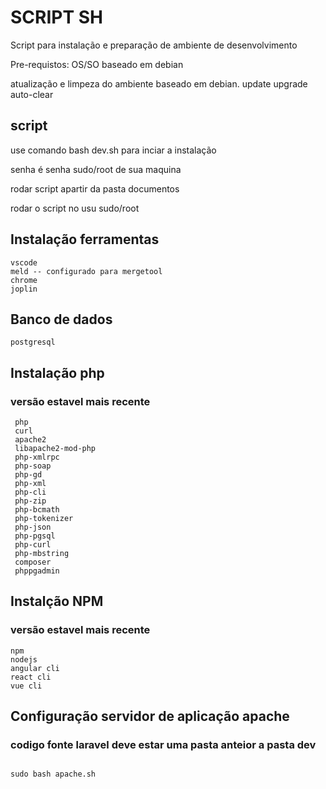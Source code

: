 # SCRIPT SH
Script para instalação e preparação de ambiente de desenvolvimento

Pre-requistos:
OS/SO baseado em debian 

 atualização e limpeza do ambiente baseado em debian. update  upgrade auto-clear

##  script
 use comando bash dev.sh para inciar a instalação

 senha é senha sudo/root de sua maquina 
 
 rodar script apartir da pasta documentos
 
 rodar o script no usu sudo/root

## Instalação ferramentas 
```
vscode 
meld -- configurado para mergetool
chrome
joplin
```
## Banco de dados
```
postgresql
```

## Instalação php
### versão estavel mais recente
```
 php
 curl
 apache2
 libapache2-mod-php
 php-xmlrpc
 php-soap
 php-gd
 php-xml
 php-cli
 php-zip
 php-bcmath
 php-tokenizer
 php-json
 php-pgsql
 php-curl
 php-mbstring
 composer
 phppgadmin
```
## Instalção NPM 
### versão estavel mais recente
```
npm
nodejs
angular cli
react cli
vue cli
```
## Configuração servidor de aplicação apache
### codigo fonte laravel deve estar uma pasta anteior a pasta dev


```

sudo bash apache.sh

```